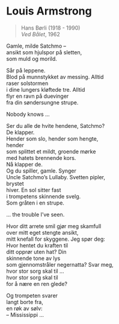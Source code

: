 # Louis Armstrong  
> Hans Børli (1918 - 1990)    
> *Ved Bålet*, 1962  
 
Gamle, milde Satchmo –  
ansikt som hjulspor på sletten,  
som muld og morild.  

Sår på leppene.  
Blod på munnstykket av messing. Alltid  
raser solstormen  
i dine lungers kløftede tre. Alltid  
flyr en ravn på duevinger  
fra din søndersungne strupe.  

Nobody knows …  

Ser du alle de hvite hendene, Satchmo?  
De klapper.  
Hender som slo, hender som hengte,  
hender  
som splittet et mildt, groende mørke  
med hatets brennende kors.  
Nå klapper de.  
Og du spiller, gamle. Synger  
Uncle Satchmo’s Lullaby. Svetten pipler,  
brystet  
hiver. En sol sitter fast  
i trompetens skinnende svelg.  
Som gråten i en strupe.  

… the trouble I’ve seen.  

Hvor ditt arrete smil gjør meg skamfull  
over mitt eget stengte ansikt,  
mitt knefall for skyggene. Jeg spør deg:  
Hvor hentet du kraften til  
ditt opprør uten hat? Din  
skinnende tone av lys  
som gjennomstråler negernatta? Svar meg,  
hvor stor sorg skal til …  
hvor stor sorg skal til  
for å nære en ren glede?  

Og trompeten svarer  
langt borte fra,  
en røk av sølv:  
– Mississippi …
